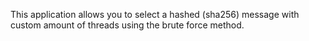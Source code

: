 This application allows you to select a hashed (sha256) message with custom amount of threads using the brute force method.
